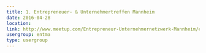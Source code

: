 ```yaml
---
title: 1. Entrepreneuer- & Unternehmertreffen Mannheim
date: 2016-04-28
location: 
link: http://www.meetup.com/Entrepreneur-Unternehmernetzwerk-Mannheim/events/230539732/
usergroup: entma
type: usergroup
---
```

